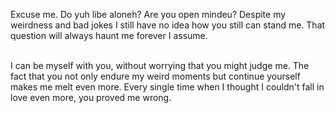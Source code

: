 Excuse me. Do yuh libe aloneh? Are you open mindeu? Despite my weirdness and bad jokes I still have no idea how you still can stand me. That question will always haunt me forever I assume.

\
I can be myself with you, without worrying that you might judge me. The fact that you not only endure my weird moments but continue yourself makes me melt even more. Every single time when I thought I couldn't fall in love even more, you proved me wrong.
